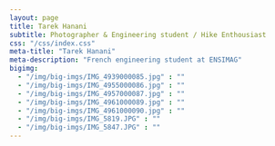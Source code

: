 ```yaml
---
layout: page
title: Tarek Hanani
subtitle: Photographer & Engineering student / Hike Enthousiast
css: "/css/index.css"
meta-title: "Tarek Hanani"
meta-description: "French engineering student at ENSIMAG"
bigimg:
  - "/img/big-imgs/IMG_4939000085.jpg" : ""
  - "/img/big-imgs/IMG_4955000086.jpg" : ""
  - "/img/big-imgs/IMG_4957000087.jpg" : ""
  - "/img/big-imgs/IMG_4961000089.jpg" : ""
  - "/img/big-imgs/IMG_4961000090.jpg" : ""
  - "/img/big-imgs/IMG_5819.JPG" : ""
  - "/img/big-imgs/IMG_5847.JPG" : ""
---
```

